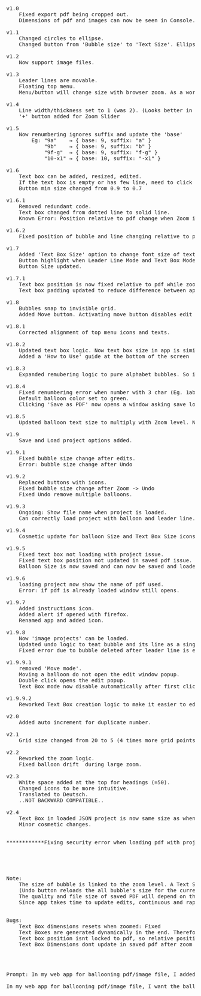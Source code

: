 <pre>



v1.0
	Fixed export pdf being cropped out. 
	Dimensions of pdf and images can now be seen in Console.

v1.1
	Changed circles to ellipse. 
	Changed button from 'Bubble size' to 'Text Size'. Ellipse size changes with text size and length. 

v1.2
	Now support image files.

v1.3
	Leader lines are movable.
	Floating top menu.
	Menu/button will change size with browser zoom. As a workaround, a 'Zoom Slider' is added.

v1.4
	Line width/thickness set to 1 (was 2). (Looks better in final pdf)
	'+' button added for Zoom Slider

v1.5
	Now renumbering ignores suffix and update the 'base'
		Eg: "9a" 	→ { base: 9, suffix: "a" }
			"9b" 	→ { base: 9, suffix: "b" }
			"9f-g" 	→ { base: 9, suffix: "f-g" }
			"10-x1" → { base: 10, suffix: "-x1" }

v1.6
	Text box can be added, resized, edited.
	If the text box is empty or has few line, need to click on the right-edge of text for it to be selectable/editable. (Empty text box don't get saved in final pdf)
	Button min size changed from 0.9 to 0.7

v1.6.1
	Removed redundant code. 
	Text box changed from dotted line to solid line. 
	Known Error: Position relative to pdf change when Zoom is changed and undo is clicked. 

v1.6.2
	Fixed position of bubble and line changing relative to pdf when zoom is changed and 'Undo' is clickedPosition

v1.7
	Added 'Text Box Size' option to change font size of text inside text box. 
	Button highlight when Leader Line Mode and Text Box Mode are enabled.
	Button Size updated. 

v1.7.1
	Text box position is now fixed relative to pdf while zooming. 
	Text box padding updated to reduce difference between app and saved pdf. 

v1.8
	Bubbles snap to invisible grid. 
	Added Move button. Activating move button disables edit promt when clicking balloon. 

v1.8.1
	Corrected alignment of top menu icons and texts. 

v1.8.2
	Updated text box logic. Now text box size in app is similar to that in saved pdf. 
	Added a 'How to Use' guide at the bottom of the screen

v1.8.3
	Expanded remubering logic to pure alphabet bubbles. So if you delete balloon c, all balloons d,e,f… shift back.

v1.8.4
	Fixed renumbering error when number with 3 char (Eg. 1abc,5f-g..) is deleted.
	Default balloon color set to green.
	Clicking 'Save as PDF' now opens a window asking save location in Chromium-based browsers (Chrome, Edge, Opera).

v1.8.5
	Updated balloon text size to multiply with Zoom level. Now Ballons are consistent at different zooming.

v1.9
	Save and Load project options added.
	
v1.9.1
	Fixed bubble size change after edits. 
	Error: bubble size change after Undo

v1.9.2
	Replaced buttons with icons. 
	Fixed bubble size change after Zoom -> Undo
	Fixed Undo remove multiple balloons. 

v1.9.3
	Ongoing: Show file name when project is loaded. 
	Can correctly load project with balloon and leader line.

v1.9.4
	Cosmetic update for balloon Size and Text Box Size icons.

v1.9.5
	Fixed text box not loading with project issue. 
	Fixed text box position not updated in saved pdf issue.
	Balloon Size is now saved and can now be saved and loaded with project.

v1.9.6
	loading project now show the name of pdf used. 
	Error: if pdf is already loaded window still opens. 
	
v1.9.7
	Added instructions icon. 
	Added alert if opened with firefox.
	Renamed app and added icon. 
	
v1.9.8
	Now 'image projects' can be loaded. 
	Updated undo logic to teat bubble and its line as a single state. 
	Fixed error due to bubble deleted after leader line is enabled. 

v1.9.9.1
	removed 'Move mode'. 
	Moving a balloon do not open the edit window popup. 
	Double click opens the edit popup. 
	Text Box mode now disable automatically after first click.
	
v1.9.9.2
	Reworked Text Box creation logic to make it easier to edit and resize. 	
	
v2.0
	Added auto increment for duplicate number. 

v2.1
	Grid size changed from 20 to 5 (4 times more grid points). 
	
v2.2
	Reworked the zoom logic. 
	Fixed balloon drift  during large zoom. 

v2.3
	White space added at the top for headings (=50). 
	Changed icons to be more intuitive. 
	Translated to Deutsch. 
	..NOT BACKWARD COMPATIBLE..

v2.4
	Text Box in loaded JSON project is now same size as when saved. 
	Minor cosmetic changes. 


************Fixing security error when loading pdf with project. 




	
Note: 
	The size of bubble is linked to the zoom level. A Text Size = 30 bubble at zoom 400% will be a little smaller than Text Size = 30 bubble at zoom 200%. 
	(Undo button reloads the all bubble's size for the current zoom)
	The quality and file size of saved PDF will depend on the zoom level at which it is saved. PDF saved at zoom = 200% is smaller than PDF saved at zoom = 500%.
	Since app takes time to update edits, continuous and rapid zoom/clicks may cause errors due to incorrect update of history stack. 
	
	
Bugs: 
	Text Box dimensions resets when zoomed: Fixed
	Text Boxes are generated dynamically in the end. Therefor, the dimension might differ from what is in the app. - v1.7.1: The difference is now minor.
	Text box position isnt locked to pdf, so relative position can change if zoom is varied: - v1.7.1 Fixed.
	Text Box Dimensions dont update in saved pdf after zoom is changed. Workaround- resize after zoom to update. v1.8.2
	
	

	
Prompt: In my web app for ballooning pdf/image file, I added an option to save (save-project-btn) and load (load-project-input)the project as json. The json need to save bubbles, lines, text boxes and zoom level. So later when I load the json after opening the pdf, it will load the bubbles and other items that I can edit. Currently its not working. Code: 

In my web app for ballooning pdf/image file, I want the balloons (with number/text) of a 'Balloon Text Size' to be consistent at different zoom level. Currently, if I make balloon at one zoom, then change zoom and click the new balloon appear to be same size as the first balloon (after scaling for new zoom). BUT sometimes when I click Undo, the size of bubbles that I created changes



</pre>
